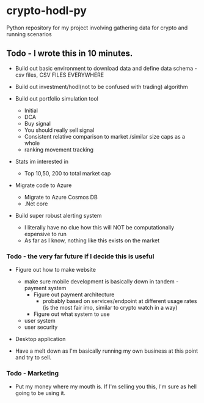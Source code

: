 # crypto-hodl-py
Python repository for my project involving gathering data for crypto and running scenarios




## Todo - I wrote this in 10 minutes.
- Build out basic environment to download data and define data schema
    -csv files, CSV FILES EVERYWHERE
- Build out investment/hodl(not to be confused with trading) algorithm
- Build out portfolio simulation tool
    - Initial
    - DCA
    - Buy signal
    - You should really sell signal
    - Consistent relative comparison to market /similar size caps as a whole
    - ranking movement tracking

- Stats im interested in
    - Top 10,50, 200 to total market cap
- Migrate code to Azure 
    - Migrate to Azure Cosmos DB
    - .Net core
- Build super robust alerting system
    - I literally have no clue how this will NOT be computationally expensive to run
    - As far as I know, nothing like this exists on the market


### Todo - the very far future if I decide this is useful 
- Figure out how to make website 
    - make sure mobile development is basically down in tandem
    -payment system
        - Figure out payment architecture
            - probably based on services/endpoint at different usage rates (is the most fair imo, similar to crypto watch in a way)
        - Figure out what system to use
    - user system
    - user security

- Desktop application

- Have a melt down as I'm basically running my own business at this point and try to sell.

### Todo - Marketing
- Put my money where my mouth is. If I'm selling you this, I'm sure as hell going to be using it.

